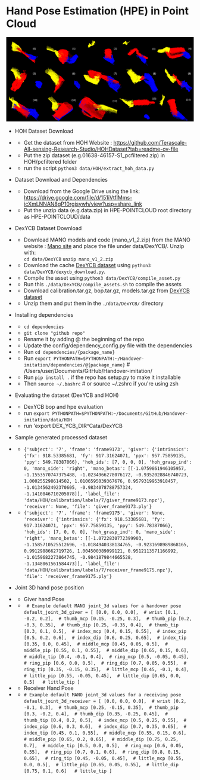 # Hand Pose Estimation (HPE) in Point Cloud

![Hand Pose Estimation](assets/Subjects_images.png)

- HOH Dataset Download
- - Get the dataset from HOH Website : https://github.com/Terascale-All-sensing-Research-Studio/HOHDataset?tab=readme-ov-file
- - Put the zip dataset (e.g.01638-46157-S1_pcfiltered.zip) in HOH/pcfiltered folder
- - run the script `python3 data/HOH/extract_hoh_data.py`

- Dataset Download and Dependencies
- - Download from the Google Drive using the link: https://drive.google.com/file/d/151iVtflMms-icXmLNNAN8gP10rgjsywh/view?usp=share_link
- - Put the unzip data (e.g.data.zip) in HPE-POINTCLOUD root directory as HPE-POINTCLOUD/data

- DexYCB Dataset Download
- - Download MANO models and code (mano_v1_2.zip) from the MANO website : [Mano site](https://mano.is.tue.mpg.de/) and place the file under data/DexYCB/. Unzip with:  
    `cd data/DexYCB`
    `unzip mano_v1_2.zip`
- - Download the cache [DexYCB dataset](https://dex-ycb.github.io) using `python3 data/DexYCB/dexycb_download.py`.
- - Compile the asset using `python3 data/DexYCB/compile_asset.py`
- - Run this `./data/DexYCB/compile_assets.sh` to compile the assets
- - Download calibration.tar.gz, bop.tar.gz, models.tar.gz from [DexYCB dataset](https://dex-ycb.github.io)
- - Unzip them and put them in the  `./data/DexYCB/` directory 

- Installing dependencies
- - `cd dependencies`
- - `git clone "github repo"`
- - Rename it by adding @ the beginning of the repo
- - Update the config/dependency_config.py file with the dependencies
- - Run `cd dependencies/{package_name}`
- - Run `export PYTHONPATH=$PYTHONPATH:~/Handover-imitation/dependencies/@{package_name}` # /Users/user/Documents/GitHub/Handover-imitation/
- - Run `pip install .` if the repo has setup.py to make it installable
- - Then `source ~/.bashrc`  # or source ~/.zshrc if you're using zsh

- Evaluating the dataset (DexYCB and HOH)
- - DexYCB bop and hpe evaluation
- - run `export PYTHONPATH=$PYTHONPATH:~/Documents/GitHub/Handover-imitation/data/HOH`
- - run 'export DEX_YCB_DIR^Cata/DexYCB


- Sample generated processed dataset
- - `{'subject': '7', 'frame': 'frame9173', 'giver': {'intrinsics': {'fx': 918.53385681, 'fy': 917.31624071, 'ppx': 957.75859135, 'ppy': 549.78387066}, 'hoh_ids': [7, 0, 0, 0], 'hoh_grasp_ind': 0, 'mano_side': 'right', 'mano_betas': [[-1.0759861946105957, -1.1553570747375488, -1.0234966278076172, -0.9352028846740723, 1.000255298614502, 1.0106595039367676, 0.9579319953918457, -1.0134562492370605, -0.9834078788757324, -1.1410846710205078]], 'label_file': 'data/HOH/calibration/labels/7/giver_frame9173.npz'}, 'receiver': None, 'file': 'giver_frame9173.ply'}`

- - `{'subject': '7', 'frame': 'frame9175', 'giver': None, 'receiver': {'intrinsics': {'fx': 918.53385681, 'fy': 917.31624071, 'ppx': 957.75859135, 'ppy': 549.78387066}, 'hoh_ids': [7, 0, 0, 0], 'hoh_grasp_ind': 0, 'mano_side': 'right', 'mano_betas': [[-1.0722830772399903, -1.1585710525512696, -1.0184940338134765, -0.9231698989868165, 0.9912988662719726, 1.004500389099121, 0.9512113571166992, -1.0159682273864745, -0.9841879844665528, -1.1348061561584473]], 'label_file': 'data/HOH/calibration/labels/7/receiver_frame9175.npz'}, 'file': 'receiver_frame9175.ply'}`


- Joint 3D hand pose position
- - Giver hand Pose
- - `` # Example default MANO joint_3d values for a handover pose default_joint_3d_giver = [
            [0.0, 0.0, 0.0],  # wrist
            [0.1, -0.2, 0.2],  # thumb_mcp
            [0.15, -0.25, 0.3],  # thumb_pip
            [0.2, -0.3, 0.35],  # thumb_dip
            [0.25, -0.35, 0.4],  # thumb_tip
            [0.3, 0.1, 0.5],  # index_mcp
            [0.4, 0.15, 0.55],  # index_pip
            [0.5, 0.2, 0.6],  # index_dip
            [0.6, 0.25, 0.65],  # index_tip
            [0.35, 0.0, 0.45],  # middle_mcp
            [0.45, 0.05, 0.5],  # middle_pip
            [0.55, 0.1, 0.55],  # middle_dip
            [0.65, 0.15, 0.6],  # middle_tip
            [0.4, -0.1, 0.4],  # ring_mcp
            [0.5, -0.05, 0.45],  # ring_pip
            [0.6, 0.0, 0.5],  # ring_dip
            [0.7, 0.05, 0.55],  # ring_tip
            [0.35, -0.15, 0.35],  # little_mcp
            [0.45, -0.1, 0.4],  # little_pip
            [0.55, -0.05, 0.45],  # little_dip
            [0.65, 0.0, 0.5]   # little_tip
        ]``
- - Receiver Hand Pose
- - `` # Example default MANO joint_3d values for a receiving pose
default_joint_3d_receiver = [
    [0.0, 0.0, 0.0],  # wrist
    [0.2, -0.1, 0.3],  # thumb_mcp
    [0.25, -0.15, 0.35],  # thumb_pip
    [0.3, -0.2, 0.4],  # thumb_dip
    [0.35, -0.25, 0.45],  # thumb_tip
    [0.4, 0.2, 0.5],  # index_mcp
    [0.5, 0.25, 0.55],  # index_pip
    [0.6, 0.3, 0.6],  # index_dip
    [0.7, 0.35, 0.65],  # index_tip
    [0.45, 0.1, 0.55],  # middle_mcp
    [0.55, 0.15, 0.6],  # middle_pip
    [0.65, 0.2, 0.65],  # middle_dip
    [0.75, 0.25, 0.7],  # middle_tip
    [0.5, 0.0, 0.5],  # ring_mcp
    [0.6, 0.05, 0.55],  # ring_pip
    [0.7, 0.1, 0.6],  # ring_dip
    [0.8, 0.15, 0.65],  # ring_tip
    [0.45, -0.05, 0.45],  # little_mcp
    [0.55, 0.0, 0.5],  # little_pip
    [0.65, 0.05, 0.55],  # little_dip
    [0.75, 0.1, 0.6]   # little_tip
] ``